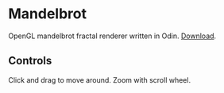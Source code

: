 # Mandelbrot
OpenGL mandelbrot fractal renderer written in Odin. [Download](https://github.com/TonikHorkel/mandelbrot/releases).<br/>
## Controls
Click and drag to move around. Zoom with scroll wheel.
